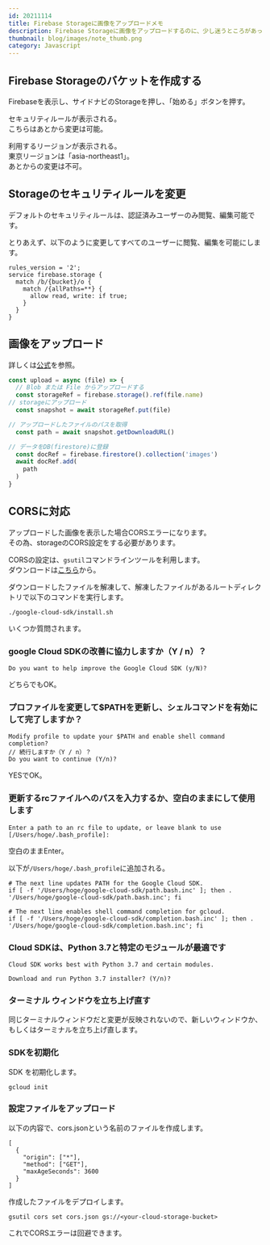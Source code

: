 ```yaml
---
id: 20211114
title: Firebase Storageに画像をアップロードメモ
description: Firebase Storageに画像をアップロードするのに、少し迷うところがあったのでのメモです。
thumbnail: blog/images/note_thumb.png
category: Javascript
---
```


## Firebase Storageのバケットを作成する
Firebaseを表示し、サイドナビのStorageを押し、「始める」ボタンを押す。  
<dynamic-image path="blog/images/20211114/20211114_01.png" alt="Firebase Storageを作成" ></dynamic-image>


セキュリティルールが表示される。  
こちらはあとから変更は可能。
<dynamic-image path="blog/images/20211114/20211114_02.png" alt="セキュリティルールを設定" ></dynamic-image>

利用するリージョンが表示される。  
東京リージョンは「asia-northeast1」。  
あとからの変更は不可。

<dynamic-image path="blog/images/20211114/20211114_03.png" alt="リージョンを選択" ></dynamic-image>
<dynamic-image path="blog/images/20211114/20211114_04.png" alt="リージョンを選択" ></dynamic-image>

## Storageのセキュリティルールを変更
デフォルトのセキュリティルールは、認証済みユーザーのみ閲覧、編集可能です。
<dynamic-image path="blog/images/20211114/20211114_05.png" alt="Storageのセキュリティルールを変更" ></dynamic-image>

とりあえず、以下のように変更してすべてのユーザーに閲覧、編集を可能にします。

```
rules_version = '2';
service firebase.storage {
  match /b/{bucket}/o {
    match /{allPaths=**} {
      allow read, write: if true;
    }
  }
}
```

## 画像をアップロード
詳しくは[公式](https://firebase.google.com/docs/storage/web/upload-files?hl=ja)を参照。
```typescript
const upload = async (file) => {
  // Blob または File からアップロードする
  const storageRef = firebase.storage().ref(file.name)
// storageにアップロード
  const snapshot = await storageRef.put(file)

// アップロードしたファイルのパスを取得
  const path = await snapshot.getDownloadURL()

// データをDB(firestore)に登録
  const docRef = firebase.firestore().collection('images')
  await docRef.add(
    path
  )
}
```

## CORSに対応
アップロードした画像を表示した場合CORSエラーになります。  
その為、storageのCORS設定をする必要があります。

CORSの設定は、`gsutil`コマンドラインツールを利用します。  
ダウンロードは[こちら](https://cloud.google.com/storage/docs/gsutil_install?hl=ja)から。

ダウンロードしたファイルを解凍して、解凍したファイルがあるルートディレクトリで以下のコマンドを実行します。

```shell
./google-cloud-sdk/install.sh
```

いくつか質問されます。
### google Cloud SDKの改善に協力しますか（Y / n）？
```shell
Do you want to help improve the Google Cloud SDK (y/N)?
```
どちらでもOK。

### プロファイルを変更して$PATHを更新し、シェルコマンドを有効にして完了しますか？
```shell
Modify profile to update your $PATH and enable shell command completion?
// 続行しますか（Y / n）？
Do you want to continue (Y/n)?
```
YESでOK。

### 更新するrcファイルへのパスを入力するか、空白のままにして使用します
```shell
Enter a path to an rc file to update, or leave blank to use [/Users/hoge/.bash_profile]:
```
空白のままEnter。

以下が`/Users/hoge/.bash_profile`に追加される。
```
# The next line updates PATH for the Google Cloud SDK.
if [ -f '/Users/hoge/google-cloud-sdk/path.bash.inc' ]; then . '/Users/hoge/google-cloud-sdk/path.bash.inc'; fi

# The next line enables shell command completion for gcloud.
if [ -f '/Users/hoge/google-cloud-sdk/completion.bash.inc' ]; then . '/Users/hoge/google-cloud-sdk/completion.bash.inc'; fi
```

### Cloud SDKは、Python 3.7と特定のモジュールが最適です
```shell
Cloud SDK works best with Python 3.7 and certain modules.

Download and run Python 3.7 installer? (Y/n)?
```

### ターミナル ウィンドウを立ち上げ直す
同じターミナルウィンドウだと変更が反映されないので、新しいウィンドウか、もしくはターミナルを立ち上げ直します。


### SDKを初期化
SDK を初期化します。
```shell
gcloud init 
```

### 設定ファイルをアップロード
以下の内容で、cors.jsonという名前のファイルを作成します。

```
[
  {
    "origin": ["*"],
    "method": ["GET"],
    "maxAgeSeconds": 3600
  }
]
```
作成したファイルをデプロイします。

```shell
gsutil cors set cors.json gs://<your-cloud-storage-bucket>
```
<dynamic-image path="blog/images/20211114/20211114_06.png" alt="your-cloud-storage-bucket" ></dynamic-image>

これでCORSエラーは回避できます。
